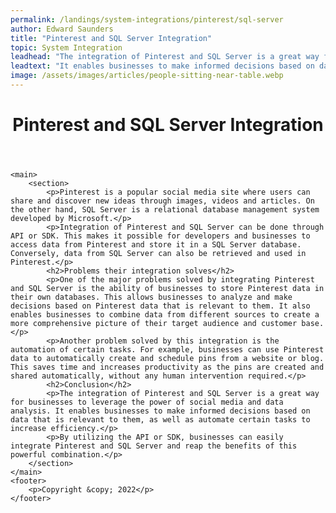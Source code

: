 ```yaml
---
permalink: /landings/system-integrations/pinterest/sql-server
author: Edward Saunders
title: "Pinterest and SQL Server Integration"
topic: System Integration
leadhead: "The integration of Pinterest and SQL Server is a great way for businesses to leverage the power of social media and data analysis"
leadtext: "It enables businesses to make informed decisions based on data that is relevant to them, as well as automate certain tasks to increase efficiency."
image: /assets/images/articles/people-sitting-near-table.webp
---
```

<div class="arttext">	<header>
		<h1>Pinterest and SQL Server Integration</h1>
	</header>

	<main>
		<section>
			<p>Pinterest is a popular social media site where users can share and discover new ideas through images, videos and articles. On the other hand, SQL Server is a relational database management system developed by Microsoft.</p>
			<p>Integration of Pinterest and SQL Server can be done through API or SDK. This makes it possible for developers and businesses to access data from Pinterest and store it in a SQL Server database. Conversely, data from SQL Server can also be retrieved and used in Pinterest.</p>
			<h2>Problems their integration solves</h2>
			<p>One of the major problems solved by integrating Pinterest and SQL Server is the ability of businesses to store Pinterest data in their own databases. This allows businesses to analyze and make decisions based on Pinterest data that is relevant to them. It also enables businesses to combine data from different sources to create a more comprehensive picture of their target audience and customer base.</p>
			<p>Another problem solved by this integration is the automation of certain tasks. For example, businesses can use Pinterest data to automatically create and schedule pins from a website or blog. This saves time and increases productivity as the pins are created and shared automatically, without any human intervention required.</p>
			<h2>Conclusion</h2>
			<p>The integration of Pinterest and SQL Server is a great way for businesses to leverage the power of social media and data analysis. It enables businesses to make informed decisions based on data that is relevant to them, as well as automate certain tasks to increase efficiency.</p>
			<p>By utilizing the API or SDK, businesses can easily integrate Pinterest and SQL Server and reap the benefits of this powerful combination.</p>
		</section>
	</main>
	<footer>
		<p>Copyright &copy; 2022</p>
	</footer>
</div>
